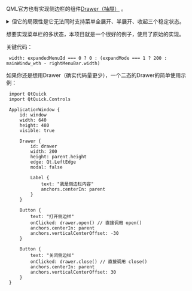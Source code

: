 QML官方也有实现侧边栏的组件[Drawer（抽屉）](https://doc.qt.io/qt-6/qml-qtquick-controls-drawer.html) 。
<details>
<summary>但它的局限性是它无法同时支持菜单全展开、半展开、收起三个稳定状态。 </summary>
     
官方文档说道：

     position : real
     This property holds the position of the drawer relative to its final destination. That is, the position will be 0.0 when the drawer is fully closed, and 1.0 when fully open.

</details>

想要实现菜单栏的多状态，本项目就是一个很好的例子，使用了原始的实现。

关键代码：

     width: expandedMenuId === 0 ? 0 : (expandMode === 1 ? 200 : mainWindw_wth - rightMenuBar.width)

如果你还是想用Drawer（确实代码量更少），一个二态的Drawer的简单使用示例：


     import QtQuick
     import QtQuick.Controls
     
     ApplicationWindow {
         id: window
         width: 640
         height: 480
         visible: true
     
         Drawer {
             id: drawer
             width: 200
             height: parent.height
             edge: Qt.LeftEdge
             modal: false
     
             Label {
                 text: "我是侧边栏内容"
                 anchors.centerIn: parent
             }
         }
     
         Button {
             text: "打开侧边栏"
             onClicked: drawer.open() // 直接调用 open()
             anchors.centerIn: parent
             anchors.verticalCenterOffset: -30
         }
     
         Button {
             text: "关闭侧边栏"
             onClicked: drawer.close() // 直接调用 close()
             anchors.centerIn: parent
             anchors.verticalCenterOffset: 30
         }
     }
